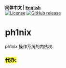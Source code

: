 **简体中文 | [English](./README.md)**<br>
[![License](https://img.shields.io/badge/开源协议-MIT-blue)](https://github.com/HuayuZhangJager/ph1nix/blob/main/LICENSE.txt)
[![GitHub release](https://img.shields.io/badge/发行版-最新-brightgreen)](https://github.com/HuayuZhangJager/ph1nix/releases/latest)

# ph1nix

ph1nix 操作系统的内核树.

### <mark>代办:<mark>